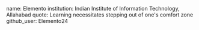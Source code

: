 name: Elemento
institution: Indian Institute of Information Technology, Allahabad
quote: Learning necessitates stepping out of one's comfort zone
github_user: Elemento24